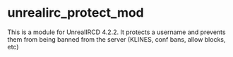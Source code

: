 # unrealirc_protect_mod
This is a module for UnrealIRCD 4.2.2. It protects a username and prevents them from being banned from the server (KLINES, conf bans, allow blocks, etc)
